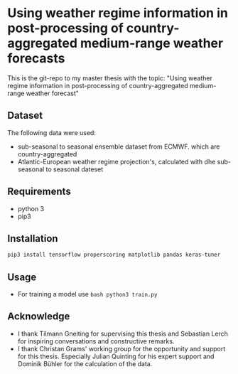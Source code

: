 # Using weather regime information in post-processing of country-aggregated medium-range weather forecasts


This is the git-repo to my master thesis with the topic: "Using weather regime information in post-processing of country-aggregated medium-range weather forecast"

## Dataset
The following data were used:
- sub-seasonal to seasonal ensemble dataset from ECMWF. which are country-aggregated
- Atlantic-European weather regime projection's, calculated with dhe sub-seasonal to seasonal dateset


## Requirements

- python 3
- pip3

## Installation

```bash
pip3 install tensorflow properscoring matplotlib pandas keras-tuner
```

## Usage
- For training a model use ```bash python3 train.py```

## Acknowledge
- I thank Tilmann Gneiting for supervising this thesis and Sebastian Lerch for inspiring conversations and constructive remarks.
- I thank Christan Grams' working group for the opportunity and support for this thesis. Especially Julian Quinting for his expert support and Dominik Bühler for the calculation of the data. 
